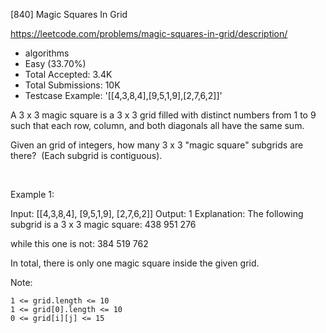 [840] Magic Squares In Grid  

https://leetcode.com/problems/magic-squares-in-grid/description/

* algorithms
* Easy (33.70%)
* Total Accepted:    3.4K
* Total Submissions: 10K
* Testcase Example:  '[[4,3,8,4],[9,5,1,9],[2,7,6,2]]'

A 3 x 3 magic square is a 3 x 3 grid filled with distinct numbers from 1 to 9 such that each row, column, and both diagonals all have the same sum.

Given an grid of integers, how many 3 x 3 "magic square" subgrids are there?  (Each subgrid is contiguous).

 

Example 1:


Input: [[4,3,8,4],
        [9,5,1,9],
        [2,7,6,2]]
Output: 1
Explanation: 
The following subgrid is a 3 x 3 magic square:
438
951
276

while this one is not:
384
519
762

In total, there is only one magic square inside the given grid.


Note:


	1 <= grid.length <= 10
	1 <= grid[0].length <= 10
	0 <= grid[i][j] <= 15


